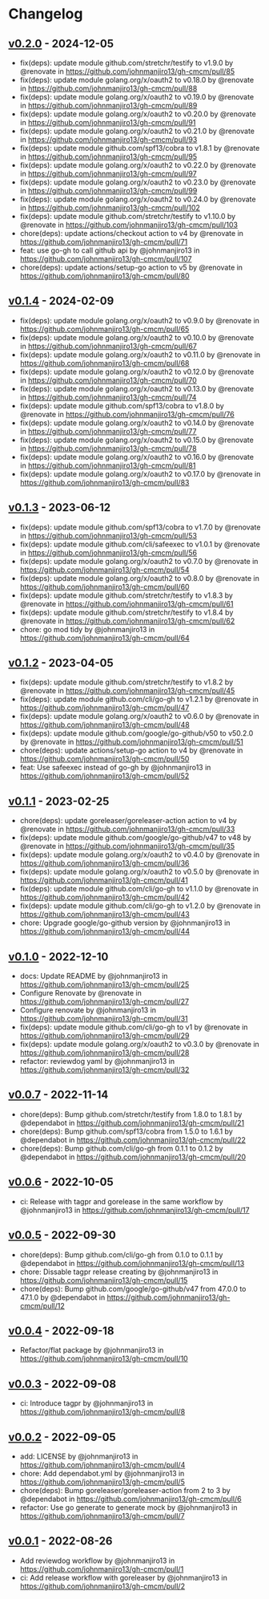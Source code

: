 # Changelog

## [v0.2.0](https://github.com/johnmanjiro13/gh-cmcm/compare/v0.1.4...v0.2.0) - 2024-12-05
- fix(deps): update module github.com/stretchr/testify to v1.9.0 by @renovate in https://github.com/johnmanjiro13/gh-cmcm/pull/85
- fix(deps): update module golang.org/x/oauth2 to v0.18.0 by @renovate in https://github.com/johnmanjiro13/gh-cmcm/pull/88
- fix(deps): update module golang.org/x/oauth2 to v0.19.0 by @renovate in https://github.com/johnmanjiro13/gh-cmcm/pull/89
- fix(deps): update module golang.org/x/oauth2 to v0.20.0 by @renovate in https://github.com/johnmanjiro13/gh-cmcm/pull/91
- fix(deps): update module golang.org/x/oauth2 to v0.21.0 by @renovate in https://github.com/johnmanjiro13/gh-cmcm/pull/93
- fix(deps): update module github.com/spf13/cobra to v1.8.1 by @renovate in https://github.com/johnmanjiro13/gh-cmcm/pull/95
- fix(deps): update module golang.org/x/oauth2 to v0.22.0 by @renovate in https://github.com/johnmanjiro13/gh-cmcm/pull/97
- fix(deps): update module golang.org/x/oauth2 to v0.23.0 by @renovate in https://github.com/johnmanjiro13/gh-cmcm/pull/99
- fix(deps): update module golang.org/x/oauth2 to v0.24.0 by @renovate in https://github.com/johnmanjiro13/gh-cmcm/pull/102
- fix(deps): update module github.com/stretchr/testify to v1.10.0 by @renovate in https://github.com/johnmanjiro13/gh-cmcm/pull/103
- chore(deps): update actions/checkout action to v4 by @renovate in https://github.com/johnmanjiro13/gh-cmcm/pull/71
- feat: use go-gh to call github api by @johnmanjiro13 in https://github.com/johnmanjiro13/gh-cmcm/pull/107
- chore(deps): update actions/setup-go action to v5 by @renovate in https://github.com/johnmanjiro13/gh-cmcm/pull/80

## [v0.1.4](https://github.com/johnmanjiro13/gh-cmcm/compare/v0.1.3...v0.1.4) - 2024-02-09
- fix(deps): update module golang.org/x/oauth2 to v0.9.0 by @renovate in https://github.com/johnmanjiro13/gh-cmcm/pull/65
- fix(deps): update module golang.org/x/oauth2 to v0.10.0 by @renovate in https://github.com/johnmanjiro13/gh-cmcm/pull/67
- fix(deps): update module golang.org/x/oauth2 to v0.11.0 by @renovate in https://github.com/johnmanjiro13/gh-cmcm/pull/68
- fix(deps): update module golang.org/x/oauth2 to v0.12.0 by @renovate in https://github.com/johnmanjiro13/gh-cmcm/pull/70
- fix(deps): update module golang.org/x/oauth2 to v0.13.0 by @renovate in https://github.com/johnmanjiro13/gh-cmcm/pull/74
- fix(deps): update module github.com/spf13/cobra to v1.8.0 by @renovate in https://github.com/johnmanjiro13/gh-cmcm/pull/76
- fix(deps): update module golang.org/x/oauth2 to v0.14.0 by @renovate in https://github.com/johnmanjiro13/gh-cmcm/pull/77
- fix(deps): update module golang.org/x/oauth2 to v0.15.0 by @renovate in https://github.com/johnmanjiro13/gh-cmcm/pull/78
- fix(deps): update module golang.org/x/oauth2 to v0.16.0 by @renovate in https://github.com/johnmanjiro13/gh-cmcm/pull/81
- fix(deps): update module golang.org/x/oauth2 to v0.17.0 by @renovate in https://github.com/johnmanjiro13/gh-cmcm/pull/83

## [v0.1.3](https://github.com/johnmanjiro13/gh-cmcm/compare/v0.1.2...v0.1.3) - 2023-06-12
- fix(deps): update module github.com/spf13/cobra to v1.7.0 by @renovate in https://github.com/johnmanjiro13/gh-cmcm/pull/53
- fix(deps): update module github.com/cli/safeexec to v1.0.1 by @renovate in https://github.com/johnmanjiro13/gh-cmcm/pull/56
- fix(deps): update module golang.org/x/oauth2 to v0.7.0 by @renovate in https://github.com/johnmanjiro13/gh-cmcm/pull/54
- fix(deps): update module golang.org/x/oauth2 to v0.8.0 by @renovate in https://github.com/johnmanjiro13/gh-cmcm/pull/60
- fix(deps): update module github.com/stretchr/testify to v1.8.3 by @renovate in https://github.com/johnmanjiro13/gh-cmcm/pull/61
- fix(deps): update module github.com/stretchr/testify to v1.8.4 by @renovate in https://github.com/johnmanjiro13/gh-cmcm/pull/62
- chore: go mod tidy by @johnmanjiro13 in https://github.com/johnmanjiro13/gh-cmcm/pull/64

## [v0.1.2](https://github.com/johnmanjiro13/gh-cmcm/compare/v0.1.1...v0.1.2) - 2023-04-05
- fix(deps): update module github.com/stretchr/testify to v1.8.2 by @renovate in https://github.com/johnmanjiro13/gh-cmcm/pull/45
- fix(deps): update module github.com/cli/go-gh to v1.2.1 by @renovate in https://github.com/johnmanjiro13/gh-cmcm/pull/47
- fix(deps): update module golang.org/x/oauth2 to v0.6.0 by @renovate in https://github.com/johnmanjiro13/gh-cmcm/pull/48
- fix(deps): update module github.com/google/go-github/v50 to v50.2.0 by @renovate in https://github.com/johnmanjiro13/gh-cmcm/pull/51
- chore(deps): update actions/setup-go action to v4 by @renovate in https://github.com/johnmanjiro13/gh-cmcm/pull/50
- feat: Use safeexec instead of go-gh by @johnmanjiro13 in https://github.com/johnmanjiro13/gh-cmcm/pull/52

## [v0.1.1](https://github.com/johnmanjiro13/gh-cmcm/compare/v0.1.0...v0.1.1) - 2023-02-25
- chore(deps): update goreleaser/goreleaser-action action to v4 by @renovate in https://github.com/johnmanjiro13/gh-cmcm/pull/33
- fix(deps): update module github.com/google/go-github/v47 to v48 by @renovate in https://github.com/johnmanjiro13/gh-cmcm/pull/35
- fix(deps): update module golang.org/x/oauth2 to v0.4.0 by @renovate in https://github.com/johnmanjiro13/gh-cmcm/pull/36
- fix(deps): update module golang.org/x/oauth2 to v0.5.0 by @renovate in https://github.com/johnmanjiro13/gh-cmcm/pull/41
- fix(deps): update module github.com/cli/go-gh to v1.1.0 by @renovate in https://github.com/johnmanjiro13/gh-cmcm/pull/42
- fix(deps): update module github.com/cli/go-gh to v1.2.0 by @renovate in https://github.com/johnmanjiro13/gh-cmcm/pull/43
- chore: Upgrade google/go-github version by @johnmanjiro13 in https://github.com/johnmanjiro13/gh-cmcm/pull/44

## [v0.1.0](https://github.com/johnmanjiro13/gh-cmcm/compare/v0.0.7...v0.1.0) - 2022-12-10
- docs: Update README by @johnmanjiro13 in https://github.com/johnmanjiro13/gh-cmcm/pull/25
- Configure Renovate by @renovate in https://github.com/johnmanjiro13/gh-cmcm/pull/27
- Configure renovate by @johnmanjiro13 in https://github.com/johnmanjiro13/gh-cmcm/pull/31
- fix(deps): update module github.com/cli/go-gh to v1 by @renovate in https://github.com/johnmanjiro13/gh-cmcm/pull/29
- fix(deps): update module golang.org/x/oauth2 to v0.3.0 by @renovate in https://github.com/johnmanjiro13/gh-cmcm/pull/28
- refactor: reviewdog yaml by @johnmanjiro13 in https://github.com/johnmanjiro13/gh-cmcm/pull/32

## [v0.0.7](https://github.com/johnmanjiro13/gh-cmcm/compare/v0.0.6...v0.0.7) - 2022-11-14
- chore(deps): Bump github.com/stretchr/testify from 1.8.0 to 1.8.1 by @dependabot in https://github.com/johnmanjiro13/gh-cmcm/pull/21
- chore(deps): Bump github.com/spf13/cobra from 1.5.0 to 1.6.1 by @dependabot in https://github.com/johnmanjiro13/gh-cmcm/pull/22
- chore(deps): Bump github.com/cli/go-gh from 0.1.1 to 0.1.2 by @dependabot in https://github.com/johnmanjiro13/gh-cmcm/pull/20

## [v0.0.6](https://github.com/johnmanjiro13/gh-cmcm/compare/v0.0.5...v0.0.6) - 2022-10-05
- ci: Release with tagpr and gorelease in the same workflow by @johnmanjiro13 in https://github.com/johnmanjiro13/gh-cmcm/pull/17

## [v0.0.5](https://github.com/johnmanjiro13/gh-cmcm/compare/v0.0.4...v0.0.5) - 2022-09-30
- chore(deps): Bump github.com/cli/go-gh from 0.1.0 to 0.1.1 by @dependabot in https://github.com/johnmanjiro13/gh-cmcm/pull/13
- chore: Dissable tagpr release creating by @johnmanjiro13 in https://github.com/johnmanjiro13/gh-cmcm/pull/15
- chore(deps): Bump github.com/google/go-github/v47 from 47.0.0 to 47.1.0 by @dependabot in https://github.com/johnmanjiro13/gh-cmcm/pull/12

## [v0.0.4](https://github.com/johnmanjiro13/gh-cmcm/compare/v0.0.3...v0.0.4) - 2022-09-18
- Refactor/flat package by @johnmanjiro13 in https://github.com/johnmanjiro13/gh-cmcm/pull/10

## [v0.0.3](https://github.com/johnmanjiro13/gh-cmcm/compare/v0.0.2...v0.0.3) - 2022-09-08
- ci: Introduce tagpr by @johnmanjiro13 in https://github.com/johnmanjiro13/gh-cmcm/pull/8

## [v0.0.2](https://github.com/johnmanjiro13/gh-cmcm/compare/v0.0.1...v0.0.2) - 2022-09-05
- add: LICENSE by @johnmanjiro13 in https://github.com/johnmanjiro13/gh-cmcm/pull/4
- chore: Add dependabot.yml by @johnmanjiro13 in https://github.com/johnmanjiro13/gh-cmcm/pull/5
- chore(deps): Bump goreleaser/goreleaser-action from 2 to 3 by @dependabot in https://github.com/johnmanjiro13/gh-cmcm/pull/6
- refactor: Use go generate to generate mock by @johnmanjiro13 in https://github.com/johnmanjiro13/gh-cmcm/pull/7

## [v0.0.1](https://github.com/johnmanjiro13/gh-cmcm/commits/v0.0.1) - 2022-08-26
- Add reviewdog workflow by @johnmanjiro13 in https://github.com/johnmanjiro13/gh-cmcm/pull/1
- ci: Add release workflow with goreleaser by @johnmanjiro13 in https://github.com/johnmanjiro13/gh-cmcm/pull/2
